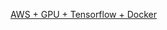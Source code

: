 [AWS + GPU + Tensorflow + Docker](https://github.com/fluxcapacitor/pipeline/wiki/AWS-GPU-TensorFlow-Docker)
